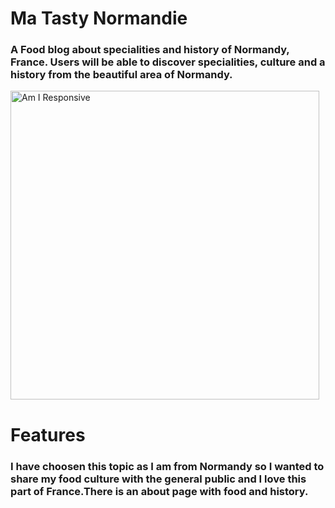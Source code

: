 # Ma Tasty Normandie

### A Food blog about specialities and history of Normandy, France. Users will be able to  discover specialities, culture and a history from the beautiful area of Normandy.
<img width="494" alt="Am I Responsive" src="https://user-images.githubusercontent.com/116040510/217045584-96164950-98e1-4219-822d-517636a8ad67.png">



# Features
### I have choosen this topic as I am from Normandy so I wanted to share my food culture with the general public and I love this part of France.There is an about page with food and history.
